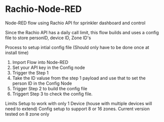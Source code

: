 # Rachio-Node-RED
Node-RED flow using Rachio API for sprinkler dashboard and control

Since the Rachio API has a daily call limit,  this flow builds and uses a config file to store personID, device ID, Zone ID's

Process to setup intial config file (Should only have to be done once at install time)
1) Import Flow into Node-RED
2) Set your API key in the Config node
3) Trigger the Step 1
4) Take the ID valuse from the step 1 payload and use that to set the person ID in the Config Node
5) Trigger Step 2 to build the config file
6) Triggert Step 3 to check the config file.

Limits
Setup to work with only 1 Device  (house with multiple devices will need to extend)
Config setup to support 8 or 16 zones.  Current version tested on 8 zone only

